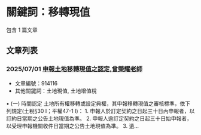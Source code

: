 # 關鍵詞：移轉現值

包含 1 篇文章

## 文章列表

### 2025/07/01 [申報土地移轉現值之認定,曾榮耀老師](../../articles/914116_%E7%94%B3%E5%A0%B1%E5%9C%9F%E5%9C%B0%E7%A7%BB%E8%BD%89%E7%8F%BE%E5%80%BC%E4%B9%8B%E8%AA%8D%E5%AE%9A%2C%E6%9B%BE%E6%A6%AE%E8%80%80%E8%80%81%E5%B8%AB.md)
- 文章編號：914116
- 其他關鍵詞：土地現值, 土地增值稅

• (一) 時間認定 土地所有權移轉或設定典權，其申報移轉現值之審核標準，依下列規定(土稅§30 I；平權47-1 I)： 1. 申報人於訂定契約之日起三十日內申報者，以訂約日當期之公告土地現值為準。 2. 申報人逾訂定契約之日起三十日始申報者，以受理申報機關收件日當期之公告土地現值為準。 3. 遺...
